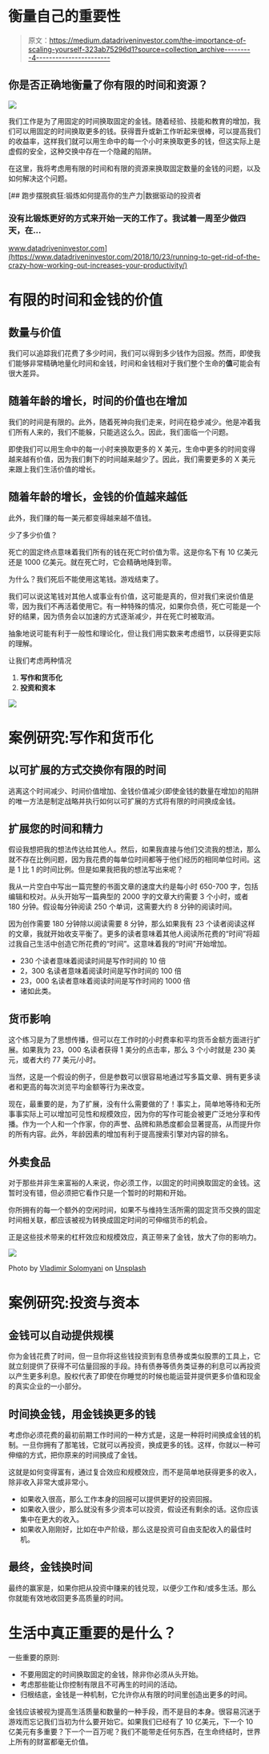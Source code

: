 # 衡量自己的重要性

> 原文：<https://medium.datadriveninvestor.com/the-importance-of-scaling-yourself-323ab75296d1?source=collection_archive---------4----------------------->

## 你是否正确地衡量了你有限的时间和资源？

![](img/69d8fee08115288b702fef3376d94d38.png)

我们工作是为了用固定的时间换取固定的金钱。随着经验、技能和教育的增加，我们可以用固定的时间换取更多的钱。获得晋升或新工作听起来很棒，可以提高我们的收益率，这样我们就可以用生命中的每一个小时来换取更多的钱，但这实际上是虚假的安全，这种交换中存在一个隐藏的陷阱。

在这里，我将考虑用有限的时间和有限的资源来换取固定数量的金钱的问题，以及如何解决这个问题。

[](https://www.datadriveninvestor.com/2018/10/23/running-to-get-rid-of-the-crazy-how-working-out-increases-your-productivity/) [## 跑步摆脱疯狂:锻炼如何提高你的生产力|数据驱动的投资者

### 没有比锻炼更好的方式来开始一天的工作了。我试着一周至少做四天，在…

www.datadriveninvestor.com](https://www.datadriveninvestor.com/2018/10/23/running-to-get-rid-of-the-crazy-how-working-out-increases-your-productivity/) 

# 有限的时间和金钱的价值

## 数量与价值

我们可以追踪我们花费了多少时间，我们可以得到多少钱作为回报。然而，即使我们能够非常精确地量化时间和金钱，时间和金钱相对于我们整个生命的**值**可能会有很大差异。

## 随着年龄的增长，时间的价值也在增加

我们的时间是有限的。此外，随着死神向我们走来，时间在稳步减少。他是冲着我们所有人来的，我们不能躲，只能逃这么久。因此，我们面临一个问题。

即使我们可以用生命中的每一小时来换取更多的 X 美元，生命中更多的时间变得越来越有价值，因为我们剩下的时间越来越少了。因此，我们需要更多的 X 美元来跟上我们生活价值的增长。

## **随着年龄的增长，金钱的价值越来越低**

此外，我们赚的每一美元都变得越来越不值钱。

少了多少价值？

死亡的固定终点意味着我们所有的钱在死亡时价值为零。这是你名下有 10 亿美元还是 1000 亿美元。就在死亡时，它会精确地降到零。

为什么？我们死后不能使用这笔钱。游戏结束了。

我们可以说这笔钱对其他人或事业有价值，这可能是真的，但对我们来说价值是零，因为我们不再活着使用它。有一种特殊的情况，如果你负债，死亡可能是一个好的结果，因为债务会以加速的方式逐渐减少，并在死亡时被取消。

抽象地说可能有利于一般性和理论化，但让我们用实数来考虑细节，以获得更实际的理解。

让我们考虑两种情况

1.  **写作和货币化**
2.  **投资和资本**

![](img/7e96ee146d31af08a2d02fcc7e3a19ec.png)

# 案例研究:写作和货币化

## 以可扩展的方式交换你有限的时间

逃离这个时间减少、时间价值增加、金钱价值减少(即使金钱的数量在增加)的陷阱的唯一方法是制定战略并执行如何以可扩展的方式将有限的时间换成金钱。

## 扩展您的时间和精力

假设我想把我的想法传达给其他人。然后，如果我直接与他们交流我的想法，那么就不存在比例问题，因为我花费的每单位时间都等于他们经历的相同单位时间。这是 1 比 1 的时间比例。但是如果我把我的想法写出来呢？

我从一片空白中写出一篇完整的书面文章的速度大约是每小时 650-700 字，包括编辑和校对。从头开始写一篇典型的 2000 字的文章大约需要 3 个小时，或者 180 分钟。假设每分钟阅读 250 个单词，这需要大约 8 分钟的阅读时间。

因为创作需要 180 分钟除以阅读需要 8 分钟，那么如果我有 23 个读者阅读这样的文章，我就开始收支平衡了。更多的读者意味着其他人阅读所花费的“时间”将超过我自己生活中创造它所花费的“时间”。这意味着我的“时间”开始增加。

*   230 个读者意味着阅读时间是写作时间的 10 倍
*   2，300 名读者意味着阅读时间是写作时间的 100 倍
*   23，000 名读者意味着阅读时间是写作时间的 1000 倍
*   诸如此类。

## **货币影响**

这个练习是为了思想传播，但可以在工作时的小时费率和平均货币金额方面进行扩展。如果我为 23，000 名读者获得 1 美分的点击率，那么 3 个小时就是 230 美元，或者大约 77 美元/小时。

当然，这是一个假设的例子，但是参数可以很容易地通过写多篇文章、拥有更多读者和更高的每次浏览平均金额等行为来改变。

现在，最重要的是，为了扩展，没有什么需要做的了！事实上，简单地等待和无所事事实际上可以增加可见性和规模效应，因为你的写作可能会被更广泛地分享和传播。作为一个人和一个作家，你的声誉、品牌和熟悉度都会显著提高，从而提升你的所有内容。此外，年龄因素的增加有利于提高搜索引擎对内容的排名。

## 外卖食品

对于那些并非生来富裕的人来说，你必须工作，以固定的时间换取固定的金钱。这暂时没有错，但必须把它看作只是一个暂时的时期和开始。

你所拥有的每一个额外的空闲时间，如果不与维持生活所需的固定货币交换的固定时间相关联，都应该被视为转换成固定时间的可伸缩货币的机会。

正是这些技术带来的杠杆效应和规模效应，真正带来了金钱，放大了你的影响力。

![](img/e58f6c56d698f4799af165ecf220f9c3.png)

Photo by [Vladimir Solomyani](https://unsplash.com/@till_indeman?utm_source=medium&utm_medium=referral) on [Unsplash](https://unsplash.com?utm_source=medium&utm_medium=referral)

# 案例研究:投资与资本

## 金钱可以自动提供规模

你为金钱花费了时间，但一旦你将这些钱投资到有息债券或类似股票的工具上，它就立刻提供了获得不可估量回报的手段。持有债券等债务类证券的利息可以再投资以产生更多利息。股权代表了即使在你睡觉的时候也能运营并提供更多价值和现金的真实企业的一小部分。

## 时间换金钱，用金钱换更多的钱

考虑你必须花费的最初前期工作时间的一种方式是，这是一种将时间换成金钱的机制。一旦你拥有了那笔钱，它就可以再投资，换成更多的钱。这样，你就以一种可伸缩的方式，把你原来的时间换成了金钱。

这就是如何变得富有，通过复合效应和规模效应，而不是简单地获得更多的收入，除非收入非常大或非常小。

*   如果收入很高，那么工作本身的回报可以提供更好的投资回报。
*   如果收入很少，那么就没有多少资本可以投资，假设还有剩余的话。这你应该集中在更大的收入。
*   如果收入刚刚好，比如在中产阶级，那么这是投资可自由支配收入的最佳时机。

## 最终，金钱换时间

最终的赢家是，如果你把从投资中赚来的钱兑现，以便少工作和/或多生活。那么你就能有效地收回更多高质量的时间。

# 生活中真正重要的是什么？

一些重要的原则:

*   不要用固定的时间换取固定的金钱，除非你必须从头开始。
*   考虑那些能让你控制有限且不可再生的时间的活动。
*   归根结底，金钱是一种机制，它允许你从有限的时间里创造出更多的时间。

金钱应该被视为提高生活质量和数量的一种手段，而不是目的本身。很容易沉迷于游戏而忘记我们当初为什么要开始它。如果我们已经有了 10 亿美元，下一个 10 亿美元有多重要？下一个一百万呢？我们不能带走任何东西，在生命终结时，世界上所有的财富都毫无价值。